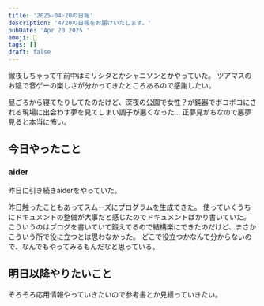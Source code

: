 ```yaml
---
title: '2025-04-20の日報'
description: '4/20の日報をお届けいたします。'
pubDate: 'Apr 20 2025 '
emoji: 🦊
tags: []
draft: false
---
```


徹夜しちゃって午前中はミリシタとかシャニソンとかやっていた。
ツアマスのお陰で音ゲーの楽しさが分かってきたところあるので感謝したい。

昼ごろから寝てたりしてたのだけど、深夜の公園で女性？が鈍器でボコボコにされる現場に出会わす夢を見てしまい調子が悪くなった...
正夢見がちなので悪夢見ると本当に怖い。

## 今日やったこと

### aider

昨日に引き続きaiderをやっていた。

昨日触ったこともあってスムーズにプログラムを生成できた。
使っていくうちにドキュメントの整備が大事だと感じたのでドキュメントばかり書いていた。
こういうのはブログを書いていて鍛えてるので結構楽にできたのだけど、まさかこういう所で役に立つとは思わなかった。
どこで役立つかなんて分からないので、なんでもやってみるもんだなと思っている。

## 明日以降やりたいこと

そろそろ応用情報やっていきたいので参考書とか見繕っていきたい。
